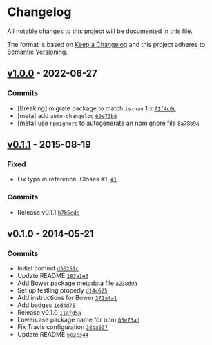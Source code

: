 # Changelog

All notable changes to this project will be documented in this file.

The format is based on [Keep a Changelog](https://keepachangelog.com/en/1.0.0/)
and this project adheres to [Semantic Versioning](https://semver.org/spec/v2.0.0.html).

## [v1.0.0](https://github.com/es-shims/Number.isNaN/compare/v0.1.1...v1.0.0) - 2022-06-27

### Commits

- [Breaking] migrate package to match `is-nan` 1.x [`71f4c0c`](https://github.com/es-shims/Number.isNaN/commit/71f4c0cde63b633d41f9583908a8bb619b470583)
- [meta] add `auto-changelog` [`60e73b8`](https://github.com/es-shims/Number.isNaN/commit/60e73b876d45beb1de7995d9d65cbde62e0ee54e)
- [meta] use `npmignore` to autogenerate an npmignore file [`8a78b9a`](https://github.com/es-shims/Number.isNaN/commit/8a78b9a21064b48458d91b7df306d0630e1ff706)

## [v0.1.1](https://github.com/es-shims/Number.isNaN/compare/v0.1.0...v0.1.1) - 2015-08-19

### Fixed

- Fix typo in reference. Closes #1. [`#1`](https://github.com/es-shims/Number.isNaN/issues/1)

### Commits

- Release v0.1.1 [`b7b5cdc`](https://github.com/es-shims/Number.isNaN/commit/b7b5cdcc96a12adb66ca3c79eb80ce2476754740)

## v0.1.0 - 2014-05-21

### Commits

- Initial commit [`d56251c`](https://github.com/es-shims/Number.isNaN/commit/d56251c0a9a7968d45a0e66a3d76ea53ec26b18f)
- Update README [`283a1e5`](https://github.com/es-shims/Number.isNaN/commit/283a1e531845d5ddfceeecf929d070d52aea8698)
- Add Bower package metadata file [`a238d9a`](https://github.com/es-shims/Number.isNaN/commit/a238d9a7901a4ac1bcc4e89362574610b8a4b541)
- Set up testling properly [`d14c625`](https://github.com/es-shims/Number.isNaN/commit/d14c625b98eb62bd2a2948e05c5d831dad610e70)
- Add instructions for Bower [`371a4a1`](https://github.com/es-shims/Number.isNaN/commit/371a4a1c253562e79a3973082ad7b237a9d1c3bd)
- Add badges [`1ed4d75`](https://github.com/es-shims/Number.isNaN/commit/1ed4d750df9deed8a22f786370d69ae36248c286)
- Release v0.1.0 [`11afd5a`](https://github.com/es-shims/Number.isNaN/commit/11afd5a6accd075be2ac653f4400f1c641b0b2f1)
- Lowercase package name for npm [`03e73ad`](https://github.com/es-shims/Number.isNaN/commit/03e73ad445ff0d7bb32802189384399a6ca0f64d)
- Fix Travis configuration [`38ba637`](https://github.com/es-shims/Number.isNaN/commit/38ba63799defec6088a905c2339fc2cc931fa1eb)
- Update README [`5e2c344`](https://github.com/es-shims/Number.isNaN/commit/5e2c34472ceddfd11e04f3e786e723a58e0e0fe9)
